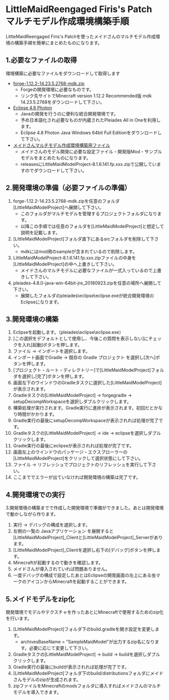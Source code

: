 LittleMaidReengaged Firis's Patch  
マルチモデル作成環境構築手順
===

LittleMaidReengaged Firis's Patchを使ったメイドさんのマルチモデル作成環境の構築手順を簡単にまとめたものになります。


## 1.必要なファイルの取得
環境構築に必要なファイルをダウンロードして取得します

- [forge-1.12.2-14.23.5.2768-mdk.zip](https://files.minecraftforge.net/)
  - Forgeの開発環境に必要なものです。
  - リンク先サイトでMinecraft version 1.12.2 Recommended版 mdk 14.23.5.2768をダウンロードして下さい。
- [Eclipse 4.8 Photon](https://mergedoc.osdn.jp/)
  - Javaの開発を行うのに便利な統合開発環境です。
  - 予め日本語化され必要なものが内蔵されたPleiades All in Oneを利用します。
  - Eclipse 4.8 Photon Java Windows 64bit Full Editionをダウンロードして下さい。
- [メイドさんマルチモデル作成環境構築用ファイル](https://github.com/firis-games/LittleMaidReengagedFirisPatch/releases)
  - メイドさんのモデル開発に必要な設定ファイル・開発版Mod・サンプルモデルをまとめたものになります。
  - releasesにLittleMaidModelProject-8.1.6.141.fp.xxx.zipで公開していますのでダウンロードして下さい。

## 2.開発環境の準備（必要ファイルの準備）
1. forge-1.12.2-14.23.5.2768-mdk.zipを任意のフォルダ[LittleMaidModelProject]へ展開して下さい。
   - このフォルダがマルチモデルを管理するプロジェクトフォルダになります。
   - 以降この手順では任意のフォルダを[LittleMaidModelProject]と想定して説明を記載します。
1. [LittleMaidModelProject]フォルダ直下にあるsrcフォルダを削除して下さい。
   - mdkにはmod用のsampleが含まれているので削除します。
1. LittleMaidModelProject-8.1.6.141.fp.xxx.zipファイルの中身を[LittleMaidModelProject]の中へ上書きして下さい。
   - メイドさんのマルチモデルに必要なファイルが一式入っているので上書きして下さい。
1. pleiades-4.8.0-java-win-64bit-jre_20180923.zipを任意の場所へ展開して下さい。
   - 展開したフォルダのpleiades\eclipse\eclipse.exeが統合開発環境のEclipseになります。

## 3.開発環境の構築
1. Eclipseを起動します。（pleiades\eclipse\eclipse.exe）
1. [この選択をデフォルトとして使用し、今後この質問を表示しない]にチェックを入れ[起動]ボタンを押します。
1. ファイル -> インポートを選択します。
1. インポート画面でGradle -> 既存の Gradle プロジェクト を選択し[次へ]ボタンを押します。
1. [プロジェクト・ルート・ディレクトリー]で[LittleMaidModelProject]フォルダを選択し[完了]ボタンを押します。
1. 画面左下のウインドウのGradleタスクに選択した[LittleMaidModelProject]が表示されます。
1. Gradleタスクの[LittleMaidModelProject] -> forgegradle -> setupDecompWorkspaceを選択しダブルクリックします。
1. 構築処理が実行されます。Gradle実行に進捗が表示されます。初回だとかなり時間がかかります。
1. Gradle実行の最後にsetupDecompWorkspaceが表示されれば処理が完了です。
1. Gradleタスクの[LittleMaidModelProject] -> ide -> eclipseを選択しダブルクリックします。
1. Gradle実行の最後にeclipseが表示されれば処理が完了です。
1. 画面左上のウインドウのパッケージ・エクスプローラーの[LittleMaidModelProject]をクリックして選択状態にして下さい。
1. ファイル -> リフレッシュでプロジェクトのリフレッシュを実行して下さい。
1. ここまででエラーが出ていなければ開発環境の構築は完了です。

## 4.開発環境での実行
3.開発環境の構築までで作成した開発環境で準備ができました。あとは開発環境で動かしながら作ります。
1. 実行 -> デバッグの構成を選択します。
1. 左側の一覧の Javaアプリケーション を展開すると[LittleMaidModelProject]_Clientと[LittleMaidModelProject]_Serverがあります。
1. [LittleMaidModelProject]_Clientを選択し右下の[デバッグ]ボタンを押します。
1. Minecraftが起動するので動きを確認します。
1. メイドさんが導入されていれば問題ありません。
1. 一度デバッグの構成で設定したあとはEclipseの開発画面の左上にある虫マークのアイコンからMinecraftを起動することができます。

## 5.メイドモデルをzip化
開発環境でモデルやテクスチャを作ったあとにMinecraftで使用するためのzip化を行います。
1. [LittleMaidModelProject]フォルダ下のbuild.gradleを開き設定を変更します。
   - archivesBaseName = "SampleMaidModel"が出力するzip名になります。必要に応じて変更して下さい。
1. Gradleタスクの[LittleMaidModelProject] -> build -> buildを選択しダブルクリックします。
1. Gradle実行の最後にbuildが表示されれば処理が完了です。
1. [LittleMaidModelProject]フォルダ下のbuild/distributionsフォルダにメイドさんモデルのzipが生成されます。
1. zipファイルをMinecraftのmodsフォルダに導入すればメイドさんのマルチモデルを導入できます。
